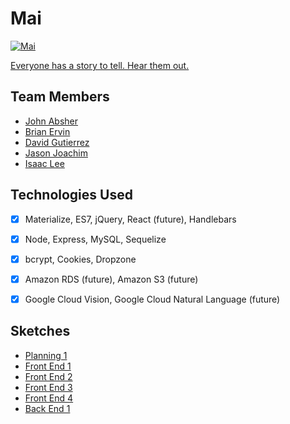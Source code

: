 # Mai
<a href="https://mai-app.herokuapp.com/" target="_blank"><img src="public/assets/images/mai_splash.png?raw=true" alt="Mai"></a>

[Everyone has a story to tell. Hear them out.](https://mai-app.herokuapp.com/)


## Team Members
- [John Absher](https://www.linkedin.com/in/johnabsher/)
- [Brian Ervin](https://www.linkedin.com/in/brianervinmedia/)
- [David Gutierrez](https://www.linkedin.com/in/david-gutierrez-979a4a148/)
- [Jason Joachim](https://www.linkedin.com/in/jasonjoachim/)
- [Isaac Lee](https://www.linkedin.com/in/ijlee2/)


## Technologies Used
- [x] Materialize, ES7, jQuery, React (future), Handlebars

- [x] Node, Express, MySQL, Sequelize

- [x] bcrypt, Cookies, Dropzone

- [x] Amazon RDS (future), Amazon S3 (future)

- [x] Google Cloud Vision, Google Cloud Natural Language (future)

## Sketches
- [Planning 1](https://raw.githubusercontent.com/ijlee2/Mai/master/readme/planning_page01.jpg)
- [Front End 1](https://raw.githubusercontent.com/ijlee2/Mai/master/readme/front_end_page01.jpg)
- [Front End 2](https://raw.githubusercontent.com/ijlee2/Mai/master/readme/front_end_page02.jpg)
- [Front End 3](https://raw.githubusercontent.com/ijlee2/Mai/master/readme/front_end_page03.jpg)
- [Front End 4](https://raw.githubusercontent.com/ijlee2/Mai/master/readme/front_end_page04.jpg)
- [Back End 1](https://raw.githubusercontent.com/ijlee2/Mai/master/readme/back_end_page01.jpg)
